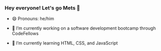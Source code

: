 ### Hey everyone! Let's go Mets 👋
- 😄 Pronouns: he/him

- 🔭 I’m currently working on a software development bootcamp through CodeFellows
- 🌱 I’m currently learning HTML, CSS, and JavaScript
<!--
**JRay87/Jray87** is a ✨ _special_ ✨ repository because its `README.md` (this file) appears on your GitHub profile.

Here are some ideas to get you started:


- 👯 I’m looking to collaborate on ...
- 🤔 I’m looking for help with ...
- 💬 Ask me about ...
- 📫 How to reach me: ...

- ⚡ Fun fact: ...
-->
